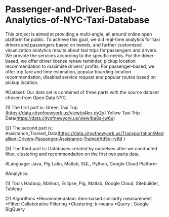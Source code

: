 # Passenger-and-Driver-Based-Analytics-of-NYC-Taxi-Database
This project is aimed at providing a multi-angle, all around online open platform for public. To achieve this goal, we did real-time analytics for taxi drivers and passengers based on tweets, and further customized visualization analytics results about taxi trips for passengers and drivers. We provide the services according to the specific needs. For the driver-based, we offer driver license renew reminder, pickup location recommendation to maximize drivers’ profits. For passenger-based, we offer trip fare and time estimation, popular boarding location recommendation, disabled service request and popular routes based on pickup location.

#Dataset:
Our data set is combined of three parts with the source dataset chosen from Open Data NYC. 

(1) The first part is: 
Green Taxi Trip (https://data.cityofnewyork.us/view/n4kn-dy2y) 
Yellow Taxi Trip Data(https://data.cityofnewyork.us/view/ba8s-jw6u) 

(2) The second part is: 
Assistance_Trained_Data(https://data.cityofnewyork.us/Transportation/Medallion-Drivers-Passenger-Assistance-Trained/td5q-ry6d ) 

(3) The third part is: 
Databases created by ourselves after we conducted filter, clustering and recommendation on the first two parts data. 

#Language: 
Java, Pig Latin, Matlab, SQL, Python, Google Cloud Platform 

#Analytics: 

(1) Tools 
Hadoop, Mahout, Eclipse, Pig, Matlab, Google Cloud, Sitebuilder, Tableau 

(2) Algorithms 
*Recommendation: item-based similarity measurement 
*Filter: Collaborative Filtering 
*Clustering: k-means 
*Query : Google BigQuery 
